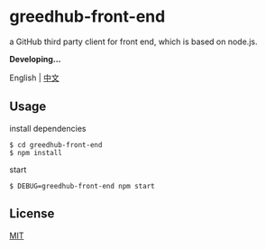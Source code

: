 # greedhub-front-end

a GitHub third party client for front end, which is based on node.js.

**Developing...**

English | [中文](README-CN.md)

## Usage

install dependencies

```
$ cd greedhub-front-end
$ npm install
```

start

```
$ DEBUG=greedhub-front-end npm start
```

## License

[MIT](LICESE)